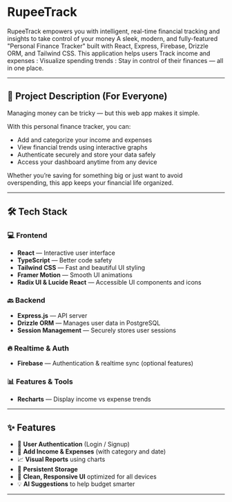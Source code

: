 # RupeeTrack
RupeeTrack empowers you with intelligent, real-time financial tracking and insights to take control of your money
A sleek, modern, and fully-featured "Personal Finance Tracker" built with React, Express, Firebase, Drizzle ORM, and Tailwind CSS. This application helps users 
Track income and expenses : 
Visualize spending trends :
Stay in control of their finances — all in one place.

---

## 🌟 Project Description (For Everyone)

Managing money can be tricky — but this web app makes it simple.

With this personal finance tracker, you can:
- Add and categorize your income and expenses
- View financial trends using interactive graphs
- Authenticate securely and store your data safely
- Access your dashboard anytime from any device

Whether you’re saving for something big or just want to avoid overspending, this app keeps your financial life organized.

---

## 🛠️ Tech Stack

### 💻 Frontend
- **React** — Interactive user interface
- **TypeScript** — Better code safety
- **Tailwind CSS** — Fast and beautiful UI styling
- **Framer Motion** — Smooth UI animations
- **Radix UI & Lucide React** — Accessible UI components and icons

### 🔙 Backend
- **Express.js** — API server
- **Drizzle ORM** — Manages user data in PostgreSQL
- **Session Management** — Securely stores user sessions

### 🔥 Realtime & Auth
- **Firebase** — Authentication & realtime sync (optional features)


### 📊 Features & Tools
- **Recharts** — Display income vs expense trends


---

## ✨ Features

- 🔐 **User Authentication** (Login / Signup)
- 🧾 **Add Income & Expenses** (with category and date)
- 📈 **Visual Reports** using charts
- 💾 **Persistent Storage** 
- 🎯 **Clean, Responsive UI** optimized for all devices
- 💡  **AI Suggestions** to help budget smarter

---
